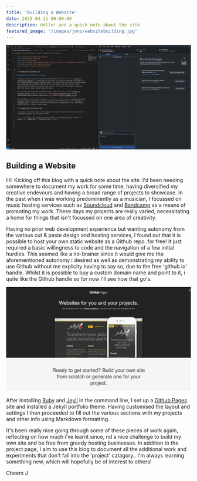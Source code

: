 ```yaml
---
title: 'Building a Website'
date: 2025-04-21 00:00:00
description: Hello! and a quick note about the site
featured_image: '/images/jono/websitebuilding.jpg'
---
```


![](/images/jono/websitebuilding.jpg)

## Building a Website

Hi! Kicking off this blog with a quick note about the site. I'd been needing somewhere to document my work for some time, having diversified my creative endevours and having a broad range of projects to showcase. In the past when i was working predominently as a musician, I focussed on music hosting services such as [Soundcloud](https://soundcloud.com/johnnysideways) and  [Bandcamp](https://johnnysideways.bandcamp.com) as a means of promoting my work. These days my projects are really varied, necessitating a home for things that isn't focussed on one area of creativity.

Having no prior web development experience but wanting autonomy from the various cut & paste design and hosting services, I found out that it is possible to host your own static website as a Github repo..for free! It just required a basic willingness to code and the navigation of a few initial hurdles. This seemed like a no-brainer since it would give me the aforementioned autonomy i desired as well as demonstrating my ability to use Github without me explicity having to say so, due to the free 'github.io' handle. Whilst it is possible to buy a custom domain name and point to it, i quite like the Github handle so for now i'll see how that go's.

![](/images/jono/githubpages.jpg)

After installing [Ruby](https://ruby-lang.org/en/) and [Jeyll](https://jekyllrb.com) in the command line, I set up a [Github Pages](https://pages.github.com) site and installed a Jekyll portfolio theme. Having customised the layout and settings I then proceeded to fill out the various sections with my projects and other info using Markdown formatting.

It's been really nice going through some of these pieces of work again, reflecting on how much i've learnt since, nd a nice challenge to build my own site and be free from greedy hosting businesses. In addition to the project page, I aim to use this blog to document all the additional work and experiments that don't fall into the 'project' catagory.. I'm always learning something new, which will hopefully be of interest to others!

Cheers
J


